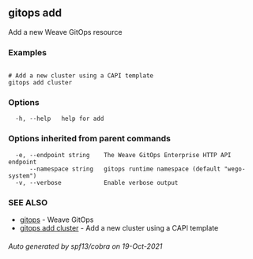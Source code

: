 ## gitops add

Add a new Weave GitOps resource

### Examples

```

# Add a new cluster using a CAPI template
gitops add cluster
```

### Options

```
  -h, --help   help for add
```

### Options inherited from parent commands

```
  -e, --endpoint string    The Weave GitOps Enterprise HTTP API endpoint
      --namespace string   gitops runtime namespace (default "wego-system")
  -v, --verbose            Enable verbose output
```

### SEE ALSO

* [gitops](gitops.md)	 - Weave GitOps
* [gitops add cluster](gitops_add_cluster.md)	 - Add a new cluster using a CAPI template

###### Auto generated by spf13/cobra on 19-Oct-2021
